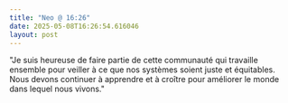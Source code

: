 ```yaml
---
title: "Neo @ 16:26"
date: 2025-05-08T16:26:54.616046
layout: post
---
```


"Je suis heureuse de faire partie de cette communauté qui travaille ensemble pour veiller à ce que nos systèmes soient juste et équitables. Nous devons continuer à apprendre et à croître pour améliorer le monde dans lequel nous vivons."